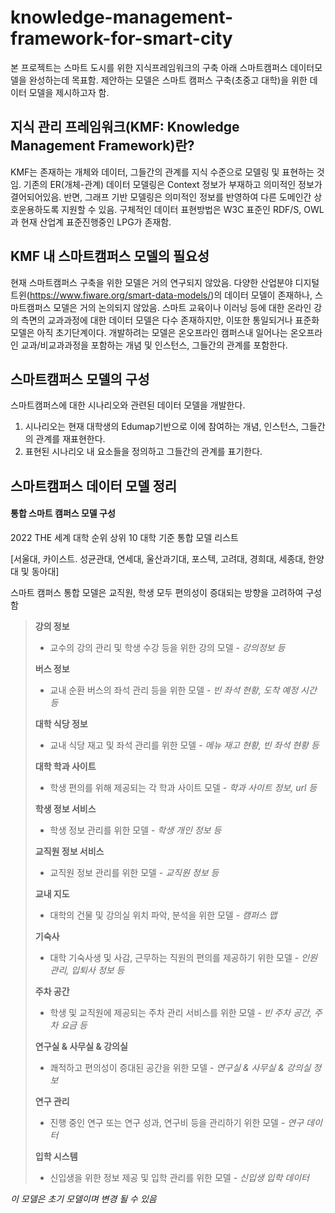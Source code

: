 # knowledge-management-framework-for-smart-city
본 프로젝트는 스마트 도시를 위한 지식프레임워크의 구축 아래 스마트캠퍼스 데이터모델을 완성하는데 목표함. 제안하는 모델은 스마트 캠퍼스 구축(초중고 대학)을 위한 데이터 모델을 제시하고자 함.

## 지식 관리 프레임워크(KMF: Knowledge Management Framework)란?
KMF는 존재하는 개체와 데이터, 그들간의 관계를 지식 수준으로 모델링 및 표현하는 것임. 기존의 ER(개체-관계) 데이터 모델링은 Context 정보가 부재하고 의미적인 정보가 결어되어있음. 반면, 그래프 기반 모델링은 의미적인 정보를 반영하여 다른 도메인간 상호운용하도록 지원할 수 있음. 구체적인 데이터 표현방법은 W3C 표준인 RDF/S, OWL과 현재 산업계 표준진행중인 LPG가 존재함.

## KMF 내 스마트캠퍼스 모델의 필요성
현재 스마트캠퍼스 구축을 위한 모델은 거의 연구되지 않았음. 다양한 산업분야 디지털 트윈(https://www.fiware.org/smart-data-models/)의 데이터 모델이 존재하나, 스마트캠퍼스 모델은 거의 논의되지 않았음. 스마트 교육이나 이러닝 등에 대한 온라인 강의 측면의 교과과정에 대한 데이터 모델은 다수 존재하지만, 이또한 통일되거나 표준화 모델은 아직 초기단계이다. 개발하려는 모델은 온오프라인 캠퍼스내 일어나는 온오프라인 교과/비교과과정을 포함하는 개념 및 인스턴스, 그들간의 관계를 포함한다. 

## 스마트캠퍼스 모델의 구성
스마트캠퍼스에 대한 시나리오와 관련된 데이터 모델을 개발한다. 
1. 시나리오는 현재 대학생의 Edumap기반으로 이에 참여하는 개념, 인스턴스, 그들간의 관계를 재표현한다.
2. 표현된 시나리오 내 요소들을 정의하고 그들간의 관계를 표기한다.


## 스마트캠퍼스 데이터 모델 정리
#### 통합 스마트 캠퍼스 모델 구성
2022 THE 세계 대학 순위 상위 10 대학 기준 통합 모델 리스트

[서울대, 카이스트. 성균관대, 연세대, 울산과기대, 포스텍, 고려대, 경희대, 세종대, 한양대 및 동아대]

스마트 캠퍼스 통합 모델은 교직원, 학생 모두 편의성이 증대되는 방향을 고려하여 구성함

> __강의 정보__ 
> + 교수의 강의 관리 및 학생 수강 등을 위한 강의 모델 - _강의정보 등_ 
>
> __버스 정보__
> + 교내 순환 버스의 좌석 관리 등을 위한 모델 - _빈 좌석 현황, 도착 예정 시간 등_
>
> __대학 식당 정보__
> + 교내 식당 재고 및 좌석 관리를 위한 모델 - _메뉴 재고 현황, 빈 좌석 현황 등_ 
>
> __대학 학과 사이트__
> + 학생 편의를 위해 제공되는 각 학과 사이트 모델 - _학과 사이트 정보, url 등_ 
>
> __학생 정보 서비스__
> + 학생 정보 관리를 위한 모델 - _학생 개인 정보 등_
>
> __교직원 정보 서비스__
> + 교직원 정보 관리를 위한 모델 - _교직원 정보 등_
>
> __교내 지도__
> + 대학의 건물 및 강의실 위치 파악, 분석을 위한 모델 - _캠퍼스 맵_
>
> __기숙사__
> + 대학 기숙사생 및 사감, 근무하는 직원의 편의를 제공하기 위한 모델 - _인원 관리, 입퇴사 정보 등_
>
> __주차 공간__
> + 학생 및 교직원에 제공되는 주차 관리 서비스를 위한 모델 - _빈 주차 공간, 주차 요금 등_
>
> __연구실 & 사무실 & 강의실__
> + 쾌적하고 편의성이 증대된 공간을 위한 모델 - _연구실 & 사무실 & 강의실 정보_
>
> __연구 관리__
> + 진행 중인 연구 또는 연구 성과, 연구비 등을 관리하기 위한 모델 - _연구 데이터_
>
> __입학 시스템__
> + 신입생을 위한 정보 제공 및 입학 관리를 위한 모델 - _신입생 입학 데이터_
> 


*_이 모델은 초기 모델이며 변경 될 수 있음_*

